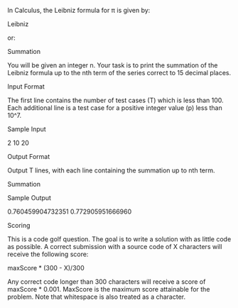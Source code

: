 

In Calculus, the Leibniz formula for π is given by:

Leibniz

or:

Summation

You will be given an integer n. Your task is to print the summation of the Leibniz formula up to the nth term of the series correct to 15 decimal places.

Input Format

The first line contains the number of test cases (T) which is less than 100. Each additional line is a test case for a positive integer value (p) less than 10^7.

Sample Input

2
10
20

Output Format

Output T lines, with each line containing the summation up to nth term.

Summation

Sample Output

0.760459904732351
0.772905951666960

Scoring

This is a code golf question. The goal is to write a solution with as little code as possible. A correct submission with a source code of X characters will receive the following score:

maxScore * (300 - X)/300

Any correct code longer than 300 characters will receive a score of maxScore * 0.001.
MaxScore is the maximum score attainable for the problem.
Note that whitespace is also treated as a character.
